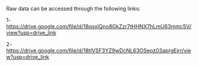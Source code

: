 Raw data can be accessed through the following links:

1- https://drive.google.com/file/d/18qsxlQno8GkZzr7tHHNX7hLmU63mmc5V/view?usp=drive_link

2- https://drive.google.com/file/d/18tIVSF3YZ9wDcNL63OSepz03aprgEjrr/view?usp=drive_link
